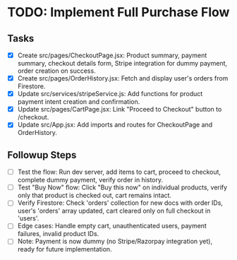 # TODO: Implement Full Purchase Flow

## Tasks
- [x] Create src/pages/CheckoutPage.jsx: Product summary, payment summary, checkout details form, Stripe integration for dummy payment, order creation on success.
- [x] Create src/pages/OrderHistory.jsx: Fetch and display user's orders from Firestore.
- [x] Update src/services/stripeService.js: Add functions for product payment intent creation and confirmation.
- [x] Update src/pages/CartPage.jsx: Link "Proceed to Checkout" button to /checkout.
- [x] Update src/App.jsx: Add imports and routes for CheckoutPage and OrderHistory.

## Followup Steps
- [ ] Test the flow: Run dev server, add items to cart, proceed to checkout, complete dummy payment, verify order in history.
- [ ] Test "Buy Now" flow: Click "Buy this now" on individual products, verify only that product is checked out, cart remains intact.
- [ ] Verify Firestore: Check 'orders' collection for new docs with order IDs, user's 'orders' array updated, cart cleared only on full checkout in 'users'.
- [ ] Edge cases: Handle empty cart, unauthenticated users, payment failures, invalid product IDs.
- [ ] Note: Payment is now dummy (no Stripe/Razorpay integration yet), ready for future implementation.
